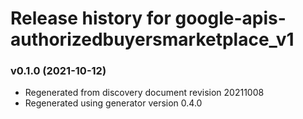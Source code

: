 # Release history for google-apis-authorizedbuyersmarketplace_v1

### v0.1.0 (2021-10-12)

* Regenerated from discovery document revision 20211008
* Regenerated using generator version 0.4.0

